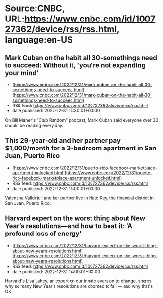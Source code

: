 # Source:CNBC, URL:https://www.cnbc.com/id/100727362/device/rss/rss.html, language:en-US

## Mark Cuban on the habit all 30-somethings need to succeed: Without it, 'you're not expanding your mind'
 - [https://www.cnbc.com/2022/12/31/mark-cuban-on-the-habit-all-30-somethings-need-to-succeed.html](https://www.cnbc.com/2022/12/31/mark-cuban-on-the-habit-all-30-somethings-need-to-succeed.html)
 - RSS feed: https://www.cnbc.com/id/100727362/device/rss/rss.html
 - date published: 2022-12-31 15:30:01+00:00

On Bill Maher's "Club Random" podcast, Mark Cuban said everyone over 30 should be reading every day.

## This 29-year-old and her partner pay $1,000/month for a 3-bedroom apartment in San Juan, Puerto Rico
 - [https://www.cnbc.com/2022/12/31/puerto-rico-facebook-marketplace-apartment-unlocked.html](https://www.cnbc.com/2022/12/31/puerto-rico-facebook-marketplace-apartment-unlocked.html)
 - RSS feed: https://www.cnbc.com/id/100727362/device/rss/rss.html
 - date published: 2022-12-31 15:00:01+00:00

Valentina Valldejuli and her partner live in Hato Rey, the financial district in San Juan, Puerto Rico.

## Harvard expert on the worst thing about New Year’s resolutions—and how to beat it: ‘A profound loss of energy’
 - [https://www.cnbc.com/2022/12/31/harvard-expert-on-the-worst-thing-about-new-years-resolutions.html](https://www.cnbc.com/2022/12/31/harvard-expert-on-the-worst-thing-about-new-years-resolutions.html)
 - RSS feed: https://www.cnbc.com/id/100727362/device/rss/rss.html
 - date published: 2022-12-31 14:00:01+00:00

Harvard's Lisa Lahey, an expert on our innate aversion to change, shares why so many New Year's resolutions are doomed to fail — and why that's OK.


